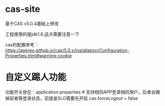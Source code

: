 # cas-site
基于CAS v5.0.4基础上修改

工程使用的是jdk1.8,这点需要注意一下

cas的配置参考：https://apereo.github.io/cas/5.0.x/installation/Configuration-Properties.html#warning-cookie

# 自定义踢人功能
功能开关放在：application.properties
\# 支持相同APP登录相同用户，后者会踢掉前者等登录状态，前提是SLO需要先开启
cas.forceLogout = false
